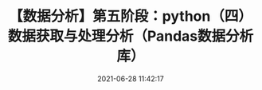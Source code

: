 ---
title: 【数据分析】第五阶段：python（四）数据获取与处理分析（Pandas数据分析库）
date: 2021-06-28 11:42:17
tags:
- 数据分析
- python
categories:
- 学习笔记
description: 本模块基于Pandas科学计算库实现数据预处理和数据分析，创建Series和DataFrame用于多种格式的读写以及数据转换。
---